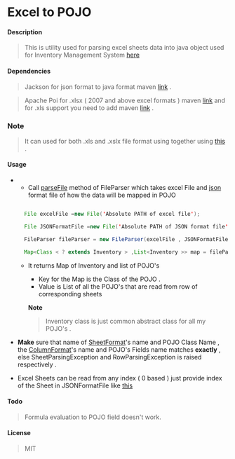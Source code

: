 # Excel to POJO


#### Description
>This is utility used for parsing excel sheets data into java object used for Inventory Management System [here](https://github.com/NeebalLearningPvtLtd/InventoryManagementSystem) 

#### Dependencies
> Jackson for json format to java format maven [link](https://mvnrepository.com/artifact/com.fasterxml.jackson.core/jackson-core) .

> Apache Poi for .xlsx ( 2007 and above excel formats ) maven [link](https://mvnrepository.com/artifact/org.apache.poi/poi-ooxml) and for .xls support you need to add maven [link](https://mvnrepository.com/artifact/org.apache.poi/poi) .

### Note

> It can used for both .xls and .xslx file format using together using [this](https://stackoverflow.com/a/11972571/8413082) .

#### Usage
*
  *  Call [parseFile](https://github.com/NeebalLearningPvtLtd/Excel-to-POJO/blob/master/FileParser.java) method of FileParser which takes excel File and [json](https://github.com/NeebalLearningPvtLtd/Excel-to-POJO/blob/master/format.json) format file of how the data will be mapped in POJO 

    ```java
    
      File excelFile =new File('Absolute PATH of excel file');

      File JSONFormatFile =new File('Absolute PATH of JSON format file');

      FileParser fileParser = new FileParser(excelFile , JSONFormatFile ) ;

      Map<Class < ? extends Inventory > ,List<Inventory >> map = fileParser.parseFile();

    ```

  * It returns Map of Inventory and list of POJO's

     * Key for the Map is the Class of the POJO . 
     * Value is List of all the POJO's that are read from row of corresponding sheets

     **Note** 
     > Inventory class is just common abstract class for all my POJO's .


 *  **Make** sure that name of [SheetFormat](https://github.com/NeebalLearningPvtLtd/Excel-to-POJO/blob/master/format/SheetFormat.java)'s name and POJO Class Name , the [ColumnFormat](https://github.com/NeebalLearningPvtLtd/Excel-to-POJO/blob/master/format/ColumnFormat.java)'s name and POJO's Fields name matches **exactly**  , else SheetParsingException and RowParsingException is raised respectively .
  
  
 *  Excel Sheets can be read from any index  ( 0 based ) just provide index of the  Sheet in JSONFormatFile like [this](https://github.com/NeebalLearningPvtLtd/Excel-to-POJO/blob/master/format.json)
 
#### Todo
 
>Formula evaluation to POJO field doesn't work. 
 
#### License
>MIT
